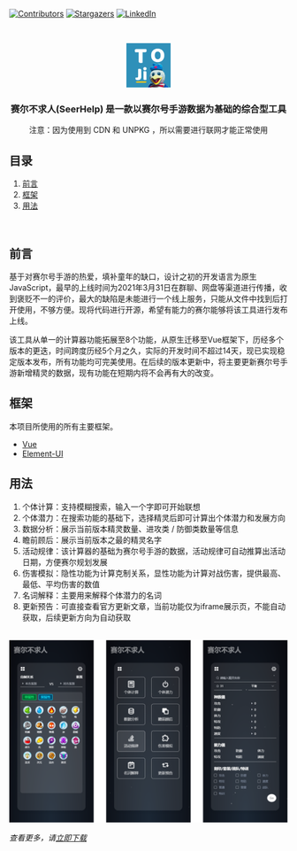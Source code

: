 [![Contributors][contributors-shield]][contributors-url]
[![Stargazers][stars-shield]][stars-url]
[![LinkedIn][linkedin-shield]][linkedin-url]

<br />
<p align="center">
  <a href="https://github.com/tanglaoji/tanglaoji.github.io">
    <img src="readme-imgs/toji.png" alt="Logo" width="80" height="80">
  </a>
</p>
<h3 align="center">赛尔不求人(SeerHelp) 是一款以赛尔号手游数据为基础的综合型工具</h3>

<p align="center">
  注意：因为使用到 CDN 和 UNPKG ，所以需要进行联网才能正常使用
</p>


<h2>目录</h2>
<ol>
<li><a href="#preface">前言</a></li>
<li><a href="#frame">框架</a></li>
<li><a href="#usage">用法</a></li>
</ol>
<br />

<h2 id="preface">前言</h2>

基于对赛尔号手游的热爱，填补童年的缺口，设计之初的开发语言为原生JavaScript，最早的上线时间为2021年3月31日在群聊、网盘等渠道进行传播，收到褒贬不一的评价，最大的缺陷是未能进行一个线上服务，只能从文件中找到后打开使用，不够方便。现将代码进行开源，希望有能力的赛尔能够将该工具进行发布上线。

该工具从单一的计算器功能拓展至8个功能，从原生迁移至Vue框架下，历经多个版本的更迭，时间跨度历经5个月之久，实际的开发时间不超过14天，现已实现稳定版本发布，所有功能均可完美使用。在后续的版本更新中，将主要更新赛尔号手游新增精灵的数据，现有功能在短期内将不会再有大的改变。

<h2 id="frame">框架</h2>

本项目所使用的所有主要框架。
* [Vue](https://cn.vuejs.org/)
* [Element-UI](https://element.eleme.cn/)

<h2 id="usage">用法</h2>

<p align="center">
	<ol>
		<li>个体计算：支持模糊搜索，输入一个字即可开始联想</li>
		<li>个体潜力：在搜索功能的基础下，选择精灵后即可计算出个体潜力和发展方向</li>
		<li>数据分析：展示当前版本精灵数量、进攻类 / 防御类数量等信息</li>
		<li>瞻前顾后：展示当前版本之最的精灵名字</li>
		<li>活动规律：该计算器的基础为赛尔号手游的数据，活动规律可自动推算出活动日期，方便赛尔规划发展</li>
		<li>伤害模拟：隐性功能为计算克制关系，显性功能为计算对战伤害，提供最高、最低、平均伤害的数值</li>
		<li>名词解释：主要用来解释个体潜力的名词</li>
		<li>更新预告：可直接查看官方更新文章，当前功能仅为iframe展示页，不能自动获取，后续更新方向为自动获取</li>
	</ol>
	<br />
	<img src="readme-imgs/seerhelp-demo.png" alt="flexrabbit-demo">
</p>

_查看更多，请[立即下载](https://github.com/tanglaoji/SeerHelp/archive/refs/heads/main.zip)_

<!-- Markdown 链接/图片 -->
[contributors-shield]: https://img.shields.io/github/followers/tanglaoji?style=for-the-badge
[contributors-url]: https://github.com/----------/Best-README-Template/graphs/contributors

[stars-shield]: https://img.shields.io/github/stars/tanglaoji?style=for-the-badge
[stars-url]: https://github.com/tanglaoji/tanglaoji.github.io/stargazers

[linkedin-shield]: https://img.shields.io/badge/-LinkedIn-black.svg?style=for-the-badge&logo=linkedin&colorB=555
[linkedin-url]: https://tanglaoji.github.io/
